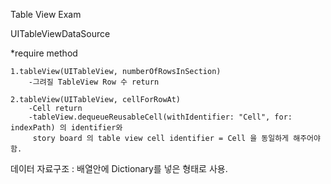 Table View Exam

UITableViewDataSource 

*require method

	1.tableView(UITableView, numberOfRowsInSection)
		-그려질 TableView Row 수 return

	2.tableView(UITableView, cellForRowAt)
		-Cell return
		-tableView.dequeueReusableCell(withIdentifier: "Cell", for: indexPath) 의 identifier와
		 story board 의 table view cell identifier = Cell 을 동일하게 해주어야 함.

데이터 자료구조 : 배열안에 Dictionary를 넣은 형태로 사용.